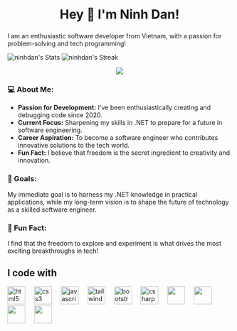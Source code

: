 <h1 align="center">Hey 👋 I'm Ninh Dan!</h3>

###

<p align="left">I am an enthusiastic software developer from Vietnam, with a passion for problem-solving and tech programming! </p>


![ninhdan's Stats](https://github-readme-stats.vercel.app/api?username=ninhdan&theme=default&show_icons=true&hide_border=false&count_private=true)
![ninhdan's Streak](https://github-readme-streak-stats.herokuapp.com/?user=ninhdan&theme=default&hide_border=false)
<p align="center">
  <img src="![ninhdan's Top Languages](https://github-readme-stats.vercel.app/api/top-langs/?username=ninhdan&theme=default&show_icons=true&hide_border=false&layout=compact)" />
</p>



### 💻 About Me:
- **Passion for Development:** I've been enthusiastically creating and debugging code since 2020.
- **Current Focus:** Sharpening my skills in .NET to prepare for a future in software engineering.
- **Career Aspiration:** To become a software engineer who contributes innovative solutions to the tech world.
- **Fun Fact:** I believe that freedom is the secret ingredient to creativity and innovation.

### 🎯 Goals:
My immediate goal is to harness my .NET knowledge in practical applications, while my long-term vision is to shape the future of technology as a skilled software engineer.

### 🌟 Fun Fact:
I find that the freedom to explore and experiment is what drives the most exciting breakthroughs in tech!

###

<h2 align="left">I code with</h2>

<div align="left">
<img src="https://cdn.jsdelivr.net/gh/devicons/devicon/icons/html5/html5-original.svg" height="40" alt="html5 logo" />
<img width="12" />
<img src="https://cdn.jsdelivr.net/gh/devicons/devicon/icons/css3/css3-original.svg" height="40" alt="css3 logo" />
<img width="12" />
<img src="https://cdn.jsdelivr.net/gh/devicons/devicon/icons/javascript/javascript-original.svg" height="40" alt="javascript logo" />
<img width="12" />
<img src="https://www.cdnlogo.com/logos/t/58/tailwindcss.svg"" height="40" alt="tailwindcss logo" />
<img width="12" />
<img src="https://cdn.jsdelivr.net/gh/devicons/devicon/icons/bootstrap/bootstrap-plain.svg" height="40" alt="bootstrap logo" />
<img width="12" />
<img src="https://cdn.jsdelivr.net/gh/devicons/devicon/icons/csharp/csharp-plain.svg" height="40" alt="csharp logo" />
<img width="12" />
<img src="https://upload.wikimedia.org/wikipedia/commons/7/7d/Microsoft_.NET_logo.svg" height="40" />
<img width="12" />
<img src="https://upload.wikimedia.org/wikipedia/commons/d/d0/Blazor.png" height="40" />
<img width="12" />
<img src="https://www.svgrepo.com/show/303229/microsoft-sql-server-logo.svg" height="40" />
  <img width="12" />
<img src="https://www.cdnlogo.com/logos/m/78/mysql.svg" height="40" />



</div>
